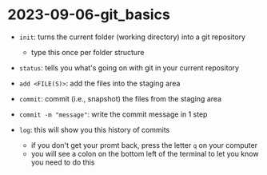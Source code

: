# 2023-09-06-git_basics

- `init`: turns the current folder (working directory) into a git repository
  - type this once per folder structure
- `status`: tells you what's going on with git in your current repository

- `add <FILE(S)>`: add the files into the staging area
- `commit`: commit (i.e., snapshot) the files from the staging area

- `commit -m "message"`: write the commit message in 1 step

- `log`: this will show you this history of commits
  - if you don't get your promt back, press the letter `q` on your computer
  - you will see a colon on the bottom left of the terminal to let you know you need to do this
